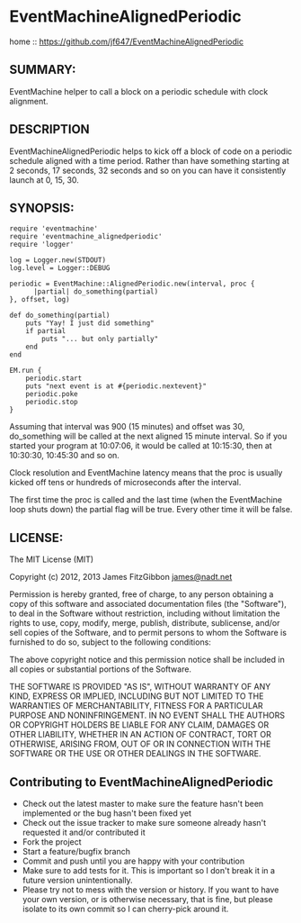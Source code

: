 # EventMachineAlignedPeriodic

home :: https://github.com/jf647/EventMachineAlignedPeriodic

## SUMMARY:

EventMachine helper to call a block on a periodic schedule with clock alignment.

## DESCRIPTION

EventMachineAlignedPeriodic helps to kick off a block of code on a periodic
schedule aligned with a time period.  Rather than have something starting at
2 seconds, 17 seconds, 32 seconds and so on you can have it consistently
launch at 0, 15, 30.

## SYNOPSIS:

    require 'eventmachine'
    require 'eventmachine_alignedperiodic'
    require 'logger'

    log = Logger.new(STDOUT)
    log.level = Logger::DEBUG

    periodic = EventMachine::AlignedPeriodic.new(interval, proc {
          |partial| do_something(partial)
    }, offset, log)

    def do_something(partial)
        puts "Yay! I just did something"
        if partial
            puts "... but only partially"
        end
    end

    EM.run {
        periodic.start
        puts "next event is at #{periodic.nextevent}"
        periodic.poke
        periodic.stop
    }

Assuming that interval was 900 (15 minutes) and offset was 30, do_something will be called
at the next aligned 15 minute interval.  So if you started your program at 10:07:06, it would
be called at 10:15:30, then at 10:30:30, 10:45:30 and so on.

Clock resolution and EventMachine latency means that the proc is usually kicked off tens or
hundreds of microseconds after the interval.

The first time the proc is called and the last time (when the EventMachine loop shuts down) the
partial flag will be true.  Every other time it will be false.

## LICENSE:

The MIT License (MIT)

Copyright (c) 2012, 2013 James FitzGibbon <james@nadt.net>

Permission is hereby granted, free of charge, to any person obtaining a copy
of this software and associated documentation files (the "Software"), to
deal in the Software without restriction, including without limitation the
rights to use, copy, modify, merge, publish, distribute, sublicense, and/or
sell copies of the Software, and to permit persons to whom the Software is
furnished to do so, subject to the following conditions:

The above copyright notice and this permission notice shall be included in
all copies or substantial portions of the Software.

THE SOFTWARE IS PROVIDED "AS IS", WITHOUT WARRANTY OF ANY KIND, EXPRESS OR
IMPLIED, INCLUDING BUT NOT LIMITED TO THE WARRANTIES OF MERCHANTABILITY,
FITNESS FOR A PARTICULAR PURPOSE AND NONINFRINGEMENT.  IN NO EVENT SHALL THE
AUTHORS OR COPYRIGHT HOLDERS BE LIABLE FOR ANY CLAIM, DAMAGES OR OTHER
LIABILITY, WHETHER IN AN ACTION OF CONTRACT, TORT OR OTHERWISE, ARISING
FROM, OUT OF OR IN CONNECTION WITH THE SOFTWARE OR THE USE OR OTHER DEALINGS
IN THE SOFTWARE.

## Contributing to EventMachineAlignedPeriodic
 
* Check out the latest master to make sure the feature hasn't been implemented or the bug hasn't been fixed yet
* Check out the issue tracker to make sure someone already hasn't requested it and/or contributed it
* Fork the project
* Start a feature/bugfix branch
* Commit and push until you are happy with your contribution
* Make sure to add tests for it. This is important so I don't break it in a future version unintentionally.
* Please try not to mess with the version or history. If you want to have your own version, or is otherwise necessary, that is fine, but please isolate to its own commit so I can cherry-pick around it.
